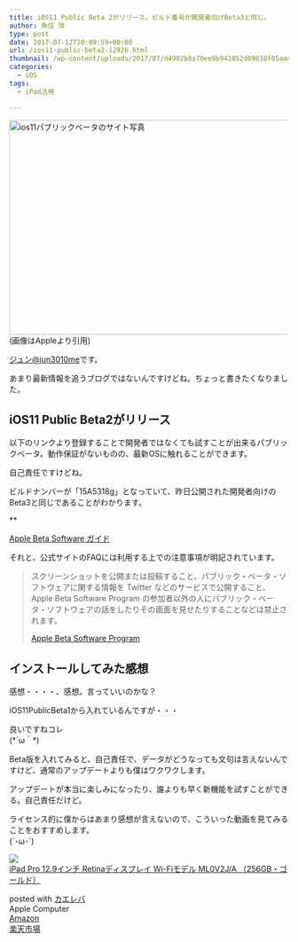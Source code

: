 ```yaml
---
title: iOS11 Public Beta 2がリリース。ビルド番号が開発者向けBeta3と同じ。
author: 魚住 惇
type: post
date: 2017-07-12T20:09:59+00:00
url: /ios11-public-beta2-12926.html
thumbnail: /wp-content/uploads/2017/07/d4902b8a70ee9b941052d09038f05aa4.png
categories:
  - iOS
tags:
  - iPad活用

---
```

<img decoding="async" loading="lazy" src="/wp-content/uploads/2017/07/d4902b8a70ee9b941052d09038f05aa4.png" alt="ios11パブリックベータのサイト写真" title="スクリーンショット 2017-07-13 04.57.14.png" border="0" width="598" height="387" />  
  
<!--more-->(画像はAppleより引用)

[ジュン@jun3010me][1]です。

あまり最新情報を追うブログではないんですけどね。ちょっと書きたくなりました。

## iOS11 Public Beta2がリリース

以下のリンクより登録することで開発者ではなくても試すことが出来るパブリックベータ。動作保証がないものの、最新OSに触れることができます。

自己責任ですけどね。

ビルドナンバーが「15A5318g」となっていて、昨日公開された開発者向けのBeta3と同じであることがわかります。

**</p> 

<a href="https://beta.apple.com/sp/ja/betaprogram/guide?locale=ja#ios" target="_blank">Apple Beta Software ガイド</a>

</b>

それと、公式サイトのFAQには利用する上での注意事項が明記されています。

> スクリーンショットを公開または投稿すること、パブリック・ベータ・ソフトウェアに関する情報を Twitter などのサービスで公開すること、Apple Beta Software Program の参加者以外の人にパブリック・ベータ・ソフトウェアの話をしたりその画面を見せたりすることなどは禁止されます。
> 
> <p class="origin">
>   <a href="https://beta.apple.com/sp/ja/betaprogram/faq?locale=ja" target="new">Apple Beta Software Program</a>
> </p>

## インストールしてみた感想

感想・・・・、感想。言っていいのかな？

iOS11PublicBeta1から入れているんですが・・・

良いですねコレ  
(\*´ω｀\*)

Beta版を入れてみると、自己責任で、データがどうなっても文句は言えないんですけど、通常のアップデートよりも僕はワクワクします。

アップデートが本当に楽しみになったり、誰よりも早く新機能を試すことができる。自己責任だけど。

ライセンス的に僕からはあまり感想が言えないので、こういった動画を見てみることをおすすめします。  
(\`･ω･´)



<div class="cstmreba">
  <div class="kaerebalink-box">
    <div class="kaerebalink-image">
      <a href="http://www.amazon.co.jp/exec/obidos/ASIN/B01DS2S33W/jn050191-22/" target="_blank" ><img decoding="async" src="https://images-fe.ssl-images-amazon.com/images/I/41QV5hT2nsL._SL160_.jpg" style="border: none;" /></a>
    </div>
    <div class="kaerebalink-info">
      <div class="kaerebalink-name">
        <a href="http://www.amazon.co.jp/exec/obidos/ASIN/B01DS2S33W/jn050191-22/" target="_blank" >iPad Pro 12.9インチ Retinaディスプレイ Wi-Fiモデル ML0V2J/A （256GB・ゴールド）</a></p>
        <div class="kaerebalink-powered-date">
          posted with <a href="http://kaereba.com" rel="nofollow" target="_blank">カエレバ</a>
        </div>
      </div>
      <div class="kaerebalink-detail">
        Apple Computer
      </div>
      <div class="kaerebalink-link1">
        <div class="shoplinkamazon">
          <a href="http://www.amazon.co.jp/gp/search?keywords=ipad%20pro%2012.9&#038;__mk_ja_JP=%E3%82%AB%E3%82%BF%E3%82%AB%E3%83%8A&#038;tag=jn050191-22" target="_blank" >Amazon</a>
        </div>
        <div class="shoplinkrakuten">
          <a href="https://hb.afl.rakuten.co.jp/hgc/13c945af.7f4d37c0.13c945b0.d426235d/?pc=http%3A%2F%2Fsearch.rakuten.co.jp%2Fsearch%2Fmall%2Fipad%2520pro%252012.9%2F-%2Ff.1-p.1-s.1-sf.0-st.A-v.2%3Fx%3D0%26scid%3Daf_ich_link_urltxt%26m%3Dhttp%3A%2F%2Fm.rakuten.co.jp%2F" target="_blank" >楽天市場</a>
        </div>
      </div>
    </div>
    <div class="booklink-footer">
    </div>
  </div>
</div>

 [1]: https://twitter.com/jun3010me